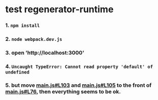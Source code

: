 # test regenerator-runtime

### 1. `npm install`

### 2. `node webpack.dev.js`

### 3. open 'http://localhost:3000'

### 4. `Uncaught TypeError: Cannot read property 'default' of undefined`

### 5. but move [main.js#L103](./target/main.js#L103) and [main.js#L105](./target/main.js#L105) to the front of [main.js#L76](./target/main.js#L76), then everything seems to be ok.